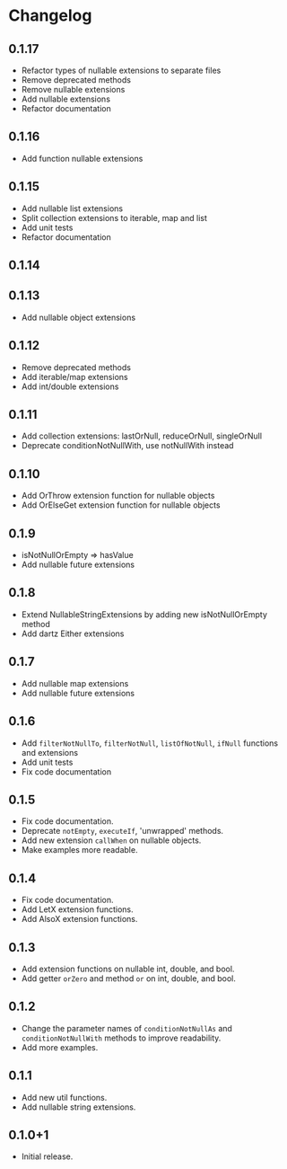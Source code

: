# Changelog

## 0.1.17
- Refactor types of nullable extensions to separate files
- Remove deprecated methods
- Remove nullable extensions
- Add nullable extensions
- Refactor documentation

## 0.1.16

- Add function nullable extensions

## 0.1.15

- Add nullable list extensions
- Split collection extensions to iterable, map and list
- Add unit tests
- Refactor documentation

## 0.1.14


## 0.1.13

- Add nullable object extensions

## 0.1.12

- Remove deprecated methods
- Add iterable/map extensions
- Add int/double extensions

## 0.1.11

- Add collection extensions: lastOrNull, reduceOrNull, singleOrNull
- Deprecate conditionNotNullWith, use notNullWith instead

## 0.1.10

- Add OrThrow extension function for nullable objects
- Add OrElseGet extension function for nullable objects

## 0.1.9

- isNotNullOrEmpty => hasValue
- Add nullable future extensions

## 0.1.8

- Extend NullableStringExtensions by adding new isNotNullOrEmpty method
- Add dartz Either extensions

## 0.1.7

- Add nullable map extensions
- Add nullable future extensions

## 0.1.6

- Add `filterNotNullTo`, `filterNotNull`, `listOfNotNull`, `ifNull` functions and extensions
- Add unit tests
- Fix code documentation

## 0.1.5

- Fix code documentation.
- Deprecate `notEmpty`, `executeIf`, 'unwrapped' methods.
- Add new extension `callWhen` on nullable objects.
- Make examples more readable.

## 0.1.4

- Fix code documentation.
- Add LetX extension functions.
- Add AlsoX extension functions.

## 0.1.3

- Add extension functions on nullable int, double, and bool.
- Add getter `orZero` and method `or` on int, double, and bool.

## 0.1.2

- Change the parameter names of `conditionNotNullAs` and `conditionNotNullWith`
  methods to improve readability.
- Add more examples.

## 0.1.1

- Add new util functions.
- Add nullable string extensions.

## 0.1.0+1

- Initial release.
